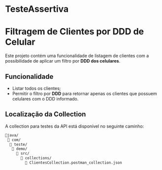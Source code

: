 # TesteAssertiva

# Filtragem de Clientes por DDD de Celular

Este projeto contém uma funcionalidade de listagem de clientes com a possibilidade de aplicar um filtro por **DDD dos celulares**.

## Funcionalidade

- Listar todos os clientes;
- Permitir o filtro por **DDD** para retornar apenas os clientes que possuem celulares com o DDD informado.

## Localização da Collection

A collection para testes da API  está disponível no seguinte caminho:


```bash
📁java/
 📁 com/
  📁 teste/
   📁 demo/
     📁 src/
       📁 collections/ 
         📄 ClientesCollection.postman_collection.json 
```
